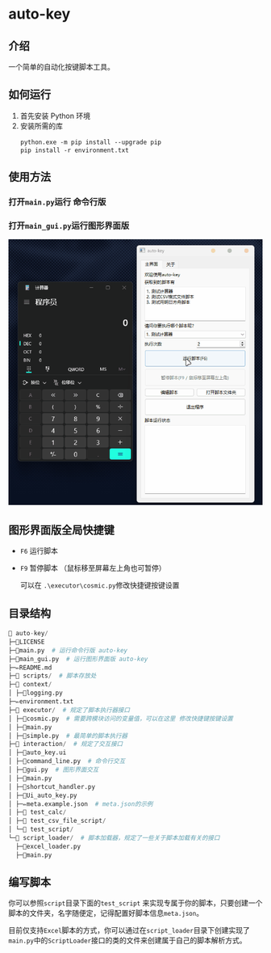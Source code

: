 # auto-key

## 介绍

一个简单的自动化按键脚本工具。

## 如何运行

1. 首先安装 Python 环境
2. 安装所需的库
   ```shell
   python.exe -m pip install --upgrade pip
   pip install -r environment.txt
   ```

## 使用方法

### 打开`main.py`运行 命令行版

### 打开`main_gui.py`运行图形界面版

![alt text](assets/gui.gif)

## 图形界面版全局快捷键

- `F6` 运行脚本

- `F9` 暂停脚本 （鼠标移至屏幕左上角也可暂停）

  可以在 `.\executor\cosmic.py`修改快捷键按键设置

## 目录结构

```python
📁 auto-key/
├─📄LICENSE
├─📜main.py  # 运行命令行版 auto-key
├─📜main_gui.py  # 运行图形界面版 auto-key
├─✏️README.md
├─📁 scripts/  # 脚本存放处
├─📁 context/
│ ├─📜logging.py
├─✏️environment.txt
├─📁 executor/  # 规定了脚本执行器接口
│ ├─📜cosmic.py  # 需要跨模块访问的变量值，可以在这里 修改快捷键按键设置
│ ├─📜main.py
│ ├─📜simple.py  # 最简单的脚本执行器
├─📁 interaction/  # 规定了交互接口
│ ├─📄auto_key.ui
│ ├─📜command_line.py  # 命令行交互
│ ├─📜gui.py  # 图形界面交互
│ ├─📜main.py
│ ├─📜shortcut_handler.py
│ ├─📜Ui_auto_key.py
│ ├─✏️meta.example.json  # meta.json的示例
│ ├─📁 test_calc/
│ ├─📁 test_csv_file_script/
│ └─📁 test_script/
└─📁 script_loader/  # 脚本加载器，规定了一些关于脚本加载有关的接口
  ├─📜excel_loader.py
  ├─📜main.py
```

## 编写脚本

你可以参照`script`目录下面的`test_script`
来实现专属于你的脚本，只要创建一个脚本的文件夹，名字随便定，记得配置好脚本信息`meta.json`。

目前仅支持`Excel`脚本的方式，你可以通过在`script_loader`目录下创建实现了`main.py`中的`ScriptLoader`接口的类的文件来创建属于自己的脚本解析方式。
